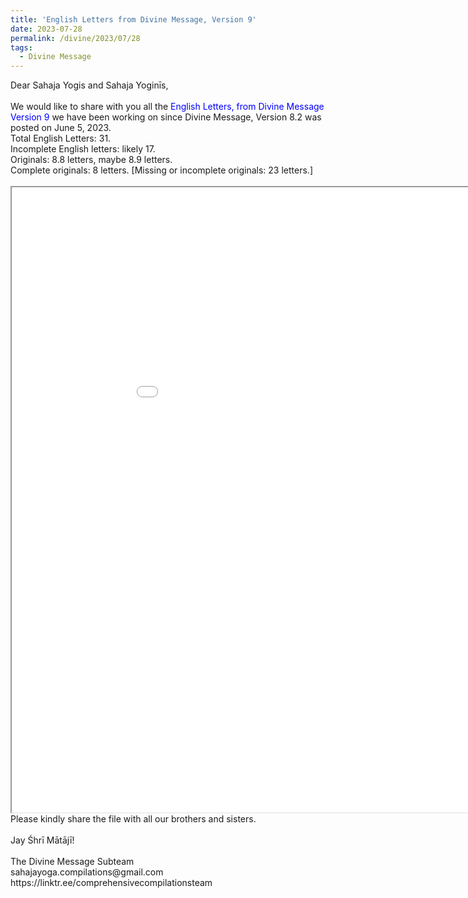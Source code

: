 ```yaml
---
title: 'English Letters from Divine Message, Version 9'
date: 2023-07-28
permalink: /divine/2023/07/28
tags:
  - Divine Message
---
```


<p>
Dear Sahaja Yogis and Sahaja Yoginīs,<br>
<br>
We would like to share with you all the <font color="blue">English Letters, from Divine Message Version 9</font> we have been working on since Divine Message, Version 8.2 was posted on June 5, 2023.<br>
Total English Letters: 31.<br>
Incomplete English letters: likely 17.<br>
Originals: 8.8 letters, maybe 8.9 letters.<br>
Complete originals: 8 letters. [Missing or incomplete originals: 23 letters.]<br>
<br>

<iframe src="/pdf/?usedownload=true#/files/English_Letters_from_Divine_Message_Version_9.pdf" width="1000px" height="1000px"></iframe>

<br>
Please kindly share the file with all our brothers and sisters.<br>
<br>
Jay Śhrī Mātājī!<br>
<br>
The Divine Message Subteam<br>
sahajayoga.compilations@gmail.com<br>
https://linktr.ee/comprehensivecompilationsteam<br>
</p>